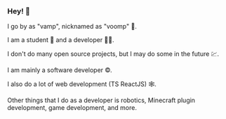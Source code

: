 ### Hey! 👋

I   go by as "vamp", nicknamed as "voomp" 👦.

I   am a student 📔 and a developer 👨‍💻.

I   don't do many open source projects, but I may do some in the future 💹.

I   am mainly a software developer ©.

I   also do a lot of web development (TS ReactJS) 🕸.



Other things that I do as a developer is robotics, Minecraft plugin development, game development, and more.
